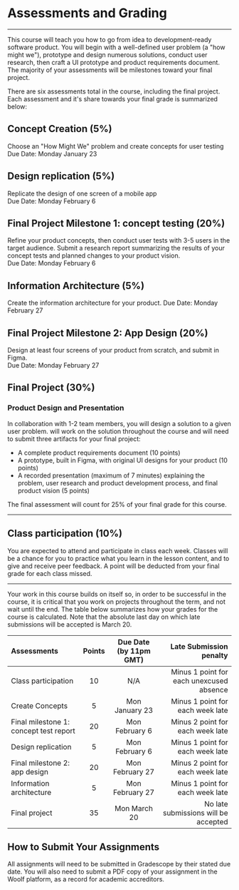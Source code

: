 # Assessments and Grading
---

This course will teach you how to go from idea to development-ready software product. You will begin with a well-defined user problem (a "how might we"), prototype and design numerous solutions, conduct user research, then craft a UI prototype and product requirements document. The majority of your assessments will be milestones toward your final project.

There are six assessments total in the course, including the final project. Each assessment and it's share towards your final grade is summarized below:

## Concept Creation (5%)
Choose an "How Might We" problem and create concepts for user testing<br> 
Due Date: Monday January 23

## Design replication (5%)
Replicate the design of one screen of a mobile app<br>
Due Date: Monday February 6

## Final Project Milestone 1: concept testing (20%)
Refine your product concepts, then conduct user tests with 3-5 users in the target audience. Submit a research report summarizing the results of your concept tests and planned changes to your product vision.<br>
Due Date: Monday February 6

## Information Architecture (5%)
Create the information architecture for your product.
Due Date: Monday February 27

## Final Project Milestone 2: App Design (20%)
Design at least four screens of your product from scratch, and submit in Figma. <br>
Due Date: Monday February 27

## Final Project (30%) 
### Product Design and Presentation

In collaboration with 1-2 team members, you will design a solution to a given user problem.  will work on the solution throughout the course and will need to submit three artifacts for your final project:

- A complete product requirements document (10 points)
- A prototype, built in Figma, with original UI designs for your product (10 points)
- A recorded presentation (maximum of 7 minutes) explaining the problem, user research and product development process, and final product vision (5 points)

The final assessment will count for 25% of your final grade for this course. 


---


## Class participation (10%)
You are expected to attend and participate in class each week. Classes will be a chance for you to practice what you learn in the lesson content, and to give and receive peer feedback.  A point will be deducted from your final grade for each class missed. 

---

Your work in this course builds on itself so, in order to be successful in the course, it is critical that you work on projects throughout the term, and not wait until the end. The table below summarizes how your grades for the course is calculated. Note that the absolute last day on which late submissions will be accepted is March 20. 

| Assessments                                 | Points            | Due Date (by 11pm GMT)    |Late Submission penalty     |
| :---                                        |    :----:         |  :----:                   |        ---: |
| Class participation                         | 10                | N/A                       | Minus 1 point for each unexcused absence
| Create Concepts                             | 5                 | Mon January 23            | Minus 1 point for each week late
| Final milestone 1: concept test report      | 20                | Mon February 6            | Minus 2 point for each week late
| Design replication                          | 5                 | Mon February 6            | Minus 1 point for each week late
| Final milestone 2: app design               | 20                | Mon February 27           | Minus 2 point for each week late
| Information architecture                    | 5                 | Mon February 27           | Minus 1 point for each week late
| Final project                               | 35                | Mon March 20              | No late submissions will be accepted



## How to Submit Your Assignments

All assignments will need to be submitted in Gradescope by their stated due date. You will also need to submit a PDF copy of your assignment in the Woolf platform, as a record for academic accreditors. 

